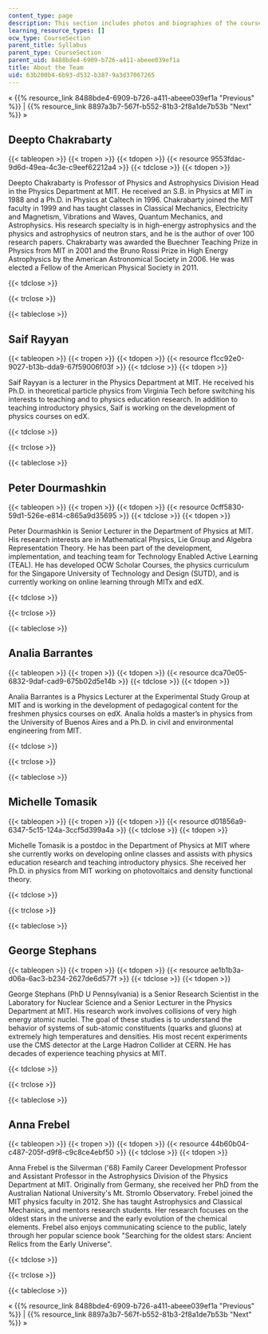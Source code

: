 ```yaml
---
content_type: page
description: This section includes photos and biographies of the course team
learning_resource_types: []
ocw_type: CourseSection
parent_title: Syllabus
parent_type: CourseSection
parent_uid: 8488bde4-6909-b726-a411-abeee039ef1a
title: About the Team
uid: 63b200b4-6b93-d532-b387-9a3d37067265
---
```


« {{% resource_link 8488bde4-6909-b726-a411-abeee039ef1a "Previous" %}} | {{% resource_link 8897a3b7-567f-b552-81b3-2f8a1de7b53b "Next" %}} »

Deepto Chakrabarty
------------------

{{< tableopen >}}
{{< tropen >}}
{{< tdopen >}}
{{< resource 9553fdac-9d6d-49ea-4c3e-c9eef62212a4 >}}
{{< tdclose >}}
{{< tdopen >}}


Deepto Chakrabarty is Professor of Physics and Astrophysics Division Head in the Physics Department at MIT. He received an S.B. in Physics at MIT in 1988 and a Ph.D. in Physics at Caltech in 1996. Chakrabarty joined the MIT faculty in 1999 and has taught classes in Classical Mechanics, Electricity and Magnetism, Vibrations and Waves, Quantum Mechanics, and Astrophysics. His research specialty is in high-energy astrophysics and the physics and astrophysics of neutron stars, and he is the author of over 100 research papers. Chakrabarty was awarded the Buechner Teaching Prize in Physics from MIT in 2001 and the Bruno Rossi Prize in High Energy Astrophysics by the American Astronomical Society in 2006. He was elected a Fellow of the American Physical Society in 2011.


{{< tdclose >}}

{{< trclose >}}

{{< tableclose >}}

Saif Rayyan
-----------

{{< tableopen >}}
{{< tropen >}}
{{< tdopen >}}
{{< resource f1cc92e0-9027-b13b-dda9-67f59006f03f >}}
{{< tdclose >}}
{{< tdopen >}}


Saif Rayyan is a lecturer in the Physics Department at MIT. He received his Ph.D. in theoretical particle physics from Virginia Tech before switching his interests to teaching and to physics education research. In addition to teaching introductory physics, Saif is working on the development of physics courses on edX.


{{< tdclose >}}

{{< trclose >}}

{{< tableclose >}}

Peter Dourmashkin
-----------------

{{< tableopen >}}
{{< tropen >}}
{{< tdopen >}}
{{< resource 0cff5830-59d1-526e-e814-c865a9d35695 >}}
{{< tdclose >}}
{{< tdopen >}}


Peter Dourmashkin is Senior Lecturer in the Department of Physics at MIT. His research interests are in Mathematical Physics, Lie Group and Algebra Representation Theory. He has been part of the development, implementation, and teaching team for Technology Enabled Active Learning (TEAL). He has developed OCW Scholar Courses, the physics curriculum for the Singapore University of Technology and Design (SUTD), and is currently working on online learning through MITx and edX.


{{< tdclose >}}

{{< trclose >}}

{{< tableclose >}}

Analia Barrantes
----------------

{{< tableopen >}}
{{< tropen >}}
{{< tdopen >}}
{{< resource dca70e05-6832-9daf-cad9-675b02d5e14b >}}
{{< tdclose >}}
{{< tdopen >}}


Analia Barrantes is a Physics Lecturer at the Experimental Study Group at MIT and is working in the development of pedagogical content for the freshmen physics courses on edX. Analia holds a master’s in physics from the University of Buenos Aires and a Ph.D. in civil and environmental engineering from MIT.


{{< tdclose >}}

{{< trclose >}}

{{< tableclose >}}

Michelle Tomasik
----------------

{{< tableopen >}}
{{< tropen >}}
{{< tdopen >}}
{{< resource d01856a9-6347-5c15-124a-3ccf5d399a4a >}}
{{< tdclose >}}
{{< tdopen >}}


Michelle Tomasik is a postdoc in the Department of Physics at MIT where she currently works on developing online classes and assists with physics education research and teaching introductory physics. She received her Ph.D. in physics from MIT working on photovoltaics and density functional theory.


{{< tdclose >}}

{{< trclose >}}

{{< tableclose >}}

George Stephans
---------------

{{< tableopen >}}
{{< tropen >}}
{{< tdopen >}}
{{< resource ae1b1b3a-d06a-6ac3-b234-2627de6d577f >}}
{{< tdclose >}}
{{< tdopen >}}


George Stephans (PhD U Pennsylvania) is a Senior Research Scientist in the Laboratory for Nuclear Science and a Senior Lecturer in the Physics Department at MIT. His research work involves collisions of very high energy atomic nuclei. The goal of these studies is to understand the behavior of systems of sub-atomic constituents (quarks and gluons) at extremely high temperatures and densities. His most recent experiments use the CMS detector at the Large Hadron Collider at CERN. He has decades of experience teaching physics at MIT.


{{< tdclose >}}

{{< trclose >}}

{{< tableclose >}}

Anna Frebel
-----------

{{< tableopen >}}
{{< tropen >}}
{{< tdopen >}}
{{< resource 44b60b04-c487-205f-d9f8-c9c8ce4ebf50 >}}
{{< tdclose >}}
{{< tdopen >}}


Anna Frebel is the Silverman ('68) Family Career Development Professor and Assistant Professor in the Astrophysics Division of the Physics Department at MIT. Originally from Germany, she received her PhD from the Australian National University's Mt. Stromlo Observatory. Frebel joined the MIT physics faculty in 2012. She has taught Astrophysics and Classical Mechanics, and mentors research students. Her research focuses on the oldest stars in the universe and the early evolution of the chemical elements. Frebel also enjoys communicating science to the public, lately through her popular science book "Searching for the oldest stars: Ancient Relics from the Early Universe".


{{< tdclose >}}

{{< trclose >}}

{{< tableclose >}}

« {{% resource_link 8488bde4-6909-b726-a411-abeee039ef1a "Previous" %}} | {{% resource_link 8897a3b7-567f-b552-81b3-2f8a1de7b53b "Next" %}} »